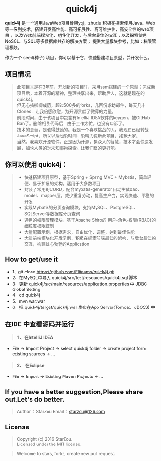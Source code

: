 <h1 align="center">quick4j</h1>


**quick4j** 是一个通用JavaWeb项目骨架yqj，zhuxiu
积极在探索使用Java、Web等一系列技术，搭建开发高性能、高可拓展性、高可维护性，高安全性的web项目；
以及Web前端模块化、组件化开发，与后台最佳的交互；以及探索使用NoSQL、与SQL等多数据库共存的解决方案；
提供大量模块参考，比如：权限管理模块。

作为一个 seed(种子) 项目，你可以基于它，快速搭建项目原型，并开发什么。


## 项目情况
> 此项目本是在3年前，开发新的项目时，采用ssm搭建的一个原型；完成新项目后，本着开源的精神，整理共享出来，帮助后人，这就是现在的quick4j。  
> 但无心插柳柳成荫，超过500多的forks，几百份求助邮件，每天几十Clones，让我倍感欣慰，为开源贡献了微薄的力量。  
> 前段时间，由于该项目中包含有IntelliJ IDEA软件的keygen，被GitHub Ban了。删除相关代码后，由于工作太忙，也没有申诉了。  
> 技术的更替，是值得鼓励的。我是一个喜欢挑战的人，我现在已经转战JavaScript，所以以后也没时间、没精力更新此项目，抱歉大家。  
> 当然，我喜欢开源软件，正是因为开源，集众人的智慧，技术才会快速发展，加快人类的对未知事物探索。让我们做的更好吧。


## 你可以使用 **quick4j**：
> * 快速搭建项目原型，基于Spring + Spring MVC + Mybatis，简单轻便、易于扩展的架构，适用于大多数项目
> * 封装了常用的CURD，配合mybatis-generator 自动生成dao、model、mapper层，减少重复劳动，提高生产力，实现快速、平稳的开发
> * 实现Mybatis的分页查询模块，支持MySQL、PostgreSQL、SQLServer等数据库分页查询
> * 通用的权限管理模块，基于Apache Shiro的 用户-角色-权限(RBAC)的细粒度权限控制
> * 大量配置示例，根据需求，自由优化、调整，达到最佳性能
> * 大量前端模块化开发示例，积极在探索前端最佳的架构，与后台最佳的交互，构建雄心勃勃的Application


## How to get/use it
> 
* 1、git clone https://github.com/Eliteams/quick4j.git
* 2、在MySQL中导入 quick4j/src/test/resources/quick4j.sql 脚本
* 3、更新 quick4j/src/main/resources/application.properties 中 JDBC Global Setting
* 4、cd quick4j
* 5、mvn war:war 
* 6、把 quick4j/target/quick4j.war 发布在App Server(Tomcat、JBOSS) 中


## 在IDE 中查看源码并运行
> #### 1 、在IntelliJ IDEA
* File -> Import Project -> select quick4j folder -> create project form existing sources -> ...

> #### 2、 在Eclipse
* File -> Import -> Existing Maven Projects -> ...


## If you have a better suggestion,Please share out,Let's do better.
> Author ：StarZou
> Email  ：starzou@126.com


## License
> Copyright (c) 2016 StarZou.  
> Licensed under the MIT license.  

> Welcome to stars, forks, create new pull request.
